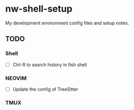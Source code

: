 # nw-shell-setup
My development environment config files and setup notes.

## TODO
### Shell
- [ ] Ctrl-R to search history in fish shell

### NEOVIM
- [ ] Update the config of TreeSitter

### TMUX
